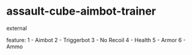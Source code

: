 # assault-cube-aimbot-trainer
external

feature:
1 - Aimbot
2 - Triggerbot
3 - No Recoil
4 - Health
5 - Armor
6 - Ammo
